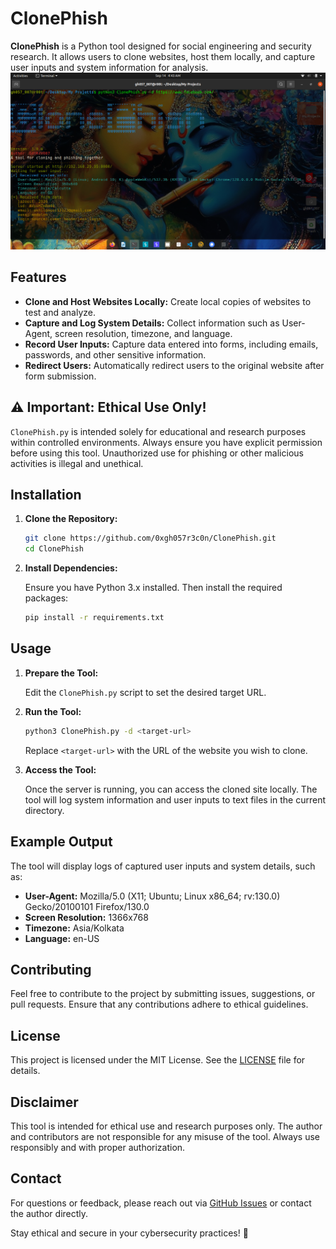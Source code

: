 # ClonePhish

**ClonePhish** is a Python tool designed for social engineering and security research. It allows users to clone websites, host them locally, and capture user inputs and system information for analysis.
![logo](logo.png)

## Features

- **Clone and Host Websites Locally:** Create local copies of websites to test and analyze.
- **Capture and Log System Details:** Collect information such as User-Agent, screen resolution, timezone, and language.
- **Record User Inputs:** Capture data entered into forms, including emails, passwords, and other sensitive information.
- **Redirect Users:** Automatically redirect users to the original website after form submission.

## ⚠️ **Important: Ethical Use Only!**

`ClonePhish.py` is intended solely for educational and research purposes within controlled environments. Always ensure you have explicit permission before using this tool. Unauthorized use for phishing or other malicious activities is illegal and unethical.

## Installation

1. **Clone the Repository:**

   ```bash
   git clone https://github.com/0xgh057r3c0n/ClonePhish.git
   cd ClonePhish
   ```

2. **Install Dependencies:**

   Ensure you have Python 3.x installed. Then install the required packages:

   ```bash
   pip install -r requirements.txt
   ```

## Usage

1. **Prepare the Tool:**

   Edit the `ClonePhish.py` script to set the desired target URL.

2. **Run the Tool:**

   ```bash
   python3 ClonePhish.py -d <target-url>
   ```

   Replace `<target-url>` with the URL of the website you wish to clone.

3. **Access the Tool:**

   Once the server is running, you can access the cloned site locally. The tool will log system information and user inputs to text files in the current directory.

## Example Output

The tool will display logs of captured user inputs and system details, such as:

- **User-Agent:** Mozilla/5.0 (X11; Ubuntu; Linux x86_64; rv:130.0) Gecko/20100101 Firefox/130.0
- **Screen Resolution:** 1366x768
- **Timezone:** Asia/Kolkata
- **Language:** en-US

## Contributing

Feel free to contribute to the project by submitting issues, suggestions, or pull requests. Ensure that any contributions adhere to ethical guidelines.

## License

This project is licensed under the MIT License. See the [LICENSE](LICENSE) file for details.

## Disclaimer

This tool is intended for ethical use and research purposes only. The author and contributors are not responsible for any misuse of the tool. Always use responsibly and with proper authorization.

## Contact

For questions or feedback, please reach out via [GitHub Issues](https://github.com/0xgh057r3c0n/ClonePhish/issues) or contact the author directly.

Stay ethical and secure in your cybersecurity practices! 🔐
